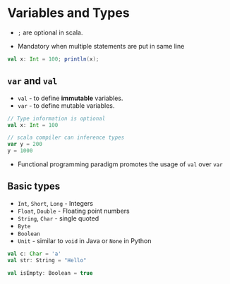 # Variables and Types

* `;` are optional in scala.

* Mandatory when multiple statements are put in same line

```Scala
val x: Int = 100; println(x);
```

## `var` and `val`

* `val` - to define **immutable** variables.
* `var` - to define mutable variables.

```Scala
// Type information is optional
val x: Int = 100

// scala compiler can inference types
var y = 200
y = 1000
```

* Functional programming paradigm promotes the usage of `val` over `var`

## Basic types

* `Int`, `Short`, `Long` - Integers
* `Float`, `Double` - Floating point numbers
* `String`, `Char` - single quoted
* `Byte`
* `Boolean`
* `Unit` - similar to `void` in Java or `None` in Python

```Scala
val c: Char = 'a'
val str: String = "Hello"

val isEmpty: Boolean = true

```
